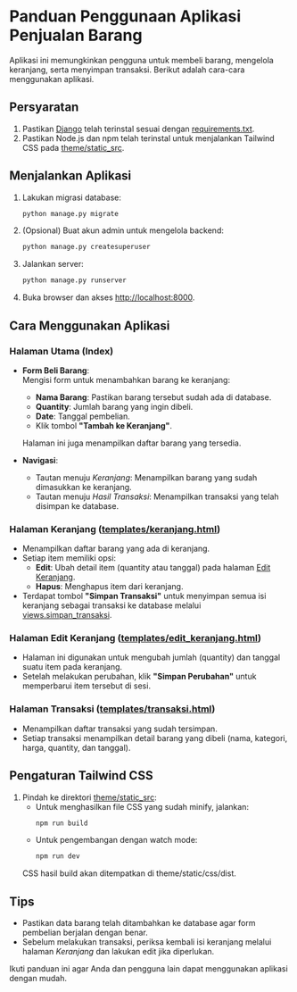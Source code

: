 # Panduan Penggunaan Aplikasi Penjualan Barang

Aplikasi ini memungkinkan pengguna untuk membeli barang, mengelola keranjang, serta menyimpan transaksi. Berikut adalah cara-cara menggunakan aplikasi.

## Persyaratan
1. Pastikan [Django](https://www.djangoproject.com/) telah terinstal sesuai dengan [requirements.txt](penjualan_barang/requirements.txt).
2. Pastikan Node.js dan npm telah terinstal untuk menjalankan Tailwind CSS pada [theme/static_src](penjualan_barang/theme/static_src/).

## Menjalankan Aplikasi
1. Lakukan migrasi database:
    ```sh
    python manage.py migrate
    ```
2. (Opsional) Buat akun admin untuk mengelola backend:
    ```sh
    python manage.py createsuperuser
    ```
3. Jalankan server:
    ```sh
    python manage.py runserver
    ```
4. Buka browser dan akses [http://localhost:8000](http://localhost:8000).

## Cara Menggunakan Aplikasi

### Halaman Utama (Index)
- **Form Beli Barang**:  
  Mengisi form untuk menambahkan barang ke keranjang:
  - **Nama Barang**: Pastikan barang tersebut sudah ada di database.
  - **Quantity**: Jumlah barang yang ingin dibeli.
  - **Date**: Tanggal pembelian.
  - Klik tombol **"Tambah ke Keranjang"**.
  
  Halaman ini juga menampilkan daftar barang yang tersedia.

- **Navigasi**:
  - Tautan menuju *Keranjang*: Menampilkan barang yang sudah dimasukkan ke keranjang.
  - Tautan menuju *Hasil Transaksi*: Menampilkan transaksi yang telah disimpan ke database.

### Halaman Keranjang ([templates/keranjang.html](templates/keranjang.html))
- Menampilkan daftar barang yang ada di keranjang.
- Setiap item memiliki opsi:
  - **Edit**: Ubah detail item (quantity atau tanggal) pada halaman [Edit Keranjang](templates/edit_keranjang.html).
  - **Hapus**: Menghapus item dari keranjang.
- Terdapat tombol **"Simpan Transaksi"** untuk menyimpan semua isi keranjang sebagai transaksi ke database melalui [views.simpan_transaksi](penjualan/views.py).

### Halaman Edit Keranjang ([templates/edit_keranjang.html](templates/edit_keranjang.html))
- Halaman ini digunakan untuk mengubah jumlah (quantity) dan tanggal suatu item pada keranjang.
- Setelah melakukan perubahan, klik **"Simpan Perubahan"** untuk memperbarui item tersebut di sesi.

### Halaman Transaksi ([templates/transaksi.html](templates/transaksi.html))
- Menampilkan daftar transaksi yang sudah tersimpan.
- Setiap transaksi menampilkan detail barang yang dibeli (nama, kategori, harga, quantity, dan tanggal).

## Pengaturan Tailwind CSS
1. Pindah ke direktori [theme/static_src](penjualan_barang/theme/static_src/):
    - Untuk menghasilkan file CSS yang sudah minify, jalankan:
      ```sh
      npm run build
      ```
    - Untuk pengembangan dengan watch mode:
      ```sh
      npm run dev
      ```
   CSS hasil build akan ditempatkan di theme/static/css/dist.

## Tips
- Pastikan data barang telah ditambahkan ke database agar form pembelian berjalan dengan benar.
- Sebelum melakukan transaksi, periksa kembali isi keranjang melalui halaman *Keranjang* dan lakukan edit jika diperlukan.

Ikuti panduan ini agar Anda dan pengguna lain dapat menggunakan aplikasi dengan mudah.